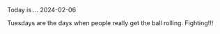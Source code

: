 Today is ...
2024-02-06

Tuesdays are the days when people really get the ball rolling. Fighting!!!
